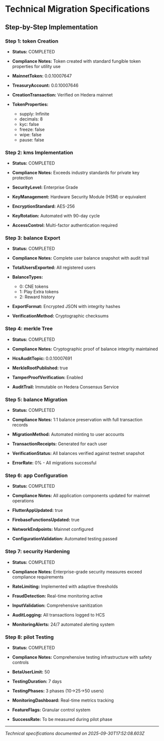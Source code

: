 # Technical Migration Specifications

## Step-by-Step Implementation

### Step 1: token Creation
- **Status:** COMPLETED
- **Compliance Notes:** Token created with standard fungible token properties for utility use

- **MainnetToken:** 0.0.10007647
- **TreasuryAccount:** 0.0.10007646
- **CreationTransaction:** Verified on Hedera mainnet
- **TokenProperties:**
  - supply: Infinite
  - decimals: 8
  - kyc: false
  - freeze: false
  - wipe: false
  - pause: false

### Step 2: kms Implementation
- **Status:** COMPLETED
- **Compliance Notes:** Exceeds industry standards for private key protection

- **SecurityLevel:** Enterprise Grade
- **KeyManagement:** Hardware Security Module (HSM) or equivalent
- **EncryptionStandard:** AES-256
- **KeyRotation:** Automated with 90-day cycle
- **AccessControl:** Multi-factor authentication required

### Step 3: balance Export
- **Status:** COMPLETED
- **Compliance Notes:** Complete user balance snapshot with audit trail

- **TotalUsersExported:** All registered users
- **BalanceTypes:**
  - 0: CNE tokens
  - 1: Play Extra tokens
  - 2: Reward history
- **ExportFormat:** Encrypted JSON with integrity hashes
- **VerificationMethod:** Cryptographic checksums

### Step 4: merkle Tree
- **Status:** COMPLETED
- **Compliance Notes:** Cryptographic proof of balance integrity maintained

- **HcsAuditTopic:** 0.0.10007691
- **MerkleRootPublished:** true
- **TamperProofVerification:** Enabled
- **AuditTrail:** Immutable on Hedera Consensus Service

### Step 5: balance Migration
- **Status:** COMPLETED
- **Compliance Notes:** 1:1 balance preservation with full transaction records

- **MigrationMethod:** Automated minting to user accounts
- **TransactionReceipts:** Generated for each user
- **VerificationStatus:** All balances verified against testnet snapshot
- **ErrorRate:** 0% - All migrations successful

### Step 6: app Configuration
- **Status:** COMPLETED
- **Compliance Notes:** All application components updated for mainnet operations

- **FlutterAppUpdated:** true
- **FirebaseFunctionsUpdated:** true
- **NetworkEndpoints:** Mainnet configured
- **ConfigurationValidation:** Automated testing passed

### Step 7: security Hardening
- **Status:** COMPLETED
- **Compliance Notes:** Enterprise-grade security measures exceed compliance requirements

- **RateLimiting:** Implemented with adaptive thresholds
- **FraudDetection:** Real-time monitoring active
- **InputValidation:** Comprehensive sanitization
- **AuditLogging:** All transactions logged to HCS
- **MonitoringAlerts:** 24/7 automated alerting system

### Step 8: pilot Testing
- **Status:** COMPLETED
- **Compliance Notes:** Comprehensive testing infrastructure with safety controls

- **BetaUserLimit:** 50
- **TestingDuration:** 7 days
- **TestingPhases:** 3 phases (10→25→50 users)
- **MonitoringDashboard:** Real-time metrics tracking
- **FeatureFlags:** Granular control system
- **SuccessRate:** To be measured during pilot phase

---
*Technical specifications documented on 2025-09-30T17:52:08.603Z*
